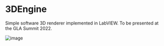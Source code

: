 # 3DEngine
Simple software 3D renderer implemented in LabVIEW. To be presented at the GLA Summit 2022.

![image](https://user-images.githubusercontent.com/7802334/200083704-a773d4ea-ddff-4bd5-aed9-a30a2e104258.png)

